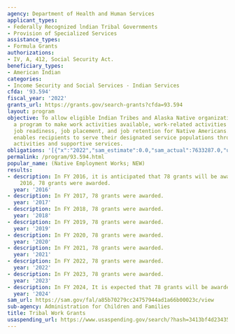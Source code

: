 ```yaml
---
agency: Department of Health and Human Services
applicant_types:
- Federally Recognized lndian Tribal Governments
- Provision of Specialized Services
assistance_types:
- Formula Grants
authorizations:
- IV, A, 412, Social Security Act.
beneficiary_types:
- American Indian
categories:
- Income Security and Social Services - Indian Services
cfda: '93.594'
fiscal_year: '2022'
grants_url: https://grants.gov/search-grants?cfda=93.594
layout: program
objective: To allow eligible Indian Tribes and Alaska Native organizations to operate
  a program to make work activities available, work-related activities to support
  job readiness, job placement, and job retention for Native Americans. NEW funding
  enables recipients to serve their designated service populations through these work
  activities and supportive services.
obligations: '[{"x":"2022","sam_estimate":0.0,"sam_actual":7633287.0,"usa_spending_actual":4464783.0},{"x":"2023","sam_estimate":7633287.0,"sam_actual":0.0,"usa_spending_actual":4464783.0},{"x":"2024","sam_estimate":7633287.0,"sam_actual":0.0,"usa_spending_actual":4452605.0}]'
permalink: /program/93.594.html
popular_name: (Native Employment Works; NEW)
results:
- description: In FY 2016, it is anticipated that 78 grants will be awarded. In FY
    2016, 78 grants were awarded.
  year: '2016'
- description: In FY 2017, 78 grants were awarded.
  year: '2017'
- description: In FY 2018, 78 grants were awarded.
  year: '2018'
- description: In FY 2019, 78 grants were awarded.
  year: '2019'
- description: In FY 2020, 78 grants were awarded.
  year: '2020'
- description: In FY 2021, 78 grants were awarded.
  year: '2021'
- description: In FY 2022, 78 grants were awarded.
  year: '2022'
- description: In FY 2023, 78 grants were awarded.
  year: '2023'
- description: In FY 2024, It is expected that 78 grants will be awarded.
  year: '2024'
sam_url: https://sam.gov/fal/a85b70279cc24757944ad1a66b00023c/view
sub-agency: Administration for Children and Families
title: Tribal Work Grants
usaspending_url: https://www.usaspending.gov/search/?hash=3413bf4d234352888474870dc405a958
---
```

